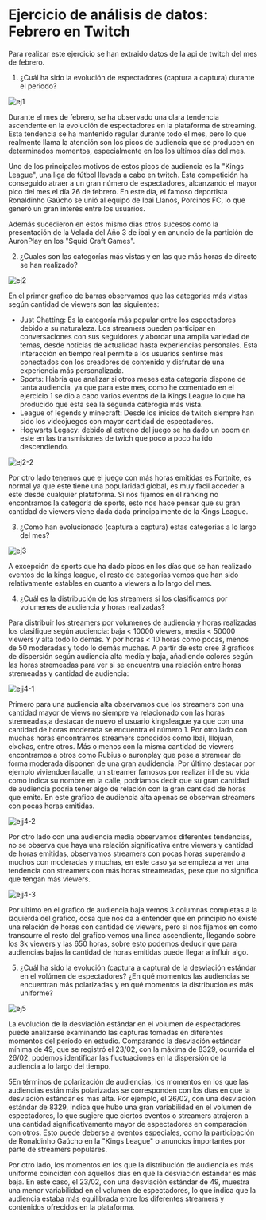 # Ejercicio de análisis de datos: Febrero en Twitch

Para realizar este ejercicio se han extraido datos de la api de twitch del mes de febrero.

1.  ¿Cuál ha sido la evolución de espectadores (captura a captura) durante el periodo?

![ej1](https://user-images.githubusercontent.com/116378134/232343563-4efd29cb-3b30-4096-bfbf-a466a6f22f2b.PNG)

Durante el mes de febrero, se ha observado una clara tendencia ascendente en la evolución de espectadores en la plataforma de streaming. Esta tendencia se ha mantenido regular durante todo el mes, pero lo que realmente llama la atención son los picos de audiencia que se producen en determinados momentos, especialmente en los los últimos días del mes.

Uno de los principales motivos de estos picos de audiencia es la "Kings League", una liga de fútbol llevada a cabo en twitch. Esta competición ha conseguido atraer a un gran número de espectadores, alcanzando el mayor pico del mes el día 26 de febrero. En este día, el famoso deportista Ronaldinho Gaúcho se unió al equipo de Ibai Llanos, Porcinos FC, lo que generó un gran interés entre los usuarios.

Además sucedieron en estos mismo dias otros sucesos como la presentación de la Velada del Año 3 de ibai y en anuncio de la partición de AuronPlay en los "Squid Craft Games".


2.  ¿Cuales son las categorías más vistas y en las que más horas de directo se han realizado?

![ej2](https://user-images.githubusercontent.com/116378134/232343580-a8244379-3bc9-4064-9463-c7d0d4f84fa2.PNG)

En el primer grafico de barras observamos que las categorias más vistas según cantidad de viewers son las siguientes:

- Just Chatting: Es la categoría más popular entre los espectadores debido a su naturaleza. Los streamers pueden participar en conversaciones con sus seguidores y abordar una amplia variedad de temas, desde noticias de actualidad hasta experiencias personales. Esta interacción en tiempo real permite a los usuarios sentirse más conectados con los creadores de contenido y disfrutar de una experiencia más personalizada.
- Sports: Habria que analizar si otros meses esta categoria dispone de tanta audiencia, ya que para este mes, como he comentado en el ejercicio 1 se dio a cabo varios eventos de la Kings League lo que ha producido que esta sea la segunda caterogia más vista.
- League of legends y minecraft: Desde los inicios de twitch siempre han sido los videojuegos con mayor cantidad de espectadores.
- Hogwarts Legacy: debido al estreno del juego se ha dado un boom en este en las transmisiones de twich que poco a poco ha ido descendiendo.


![ej2-2](https://user-images.githubusercontent.com/116378134/232344217-83661102-86ed-4ae9-9f7c-ab03f9f5e28a.PNG)

Por otro lado tenemos que el juego con más horas emitidas es Fortnite, es normal ya que este tiene una popularidad global, es muy facil acceder a este desde cualquier plataforma. Si nos fijamos en el ranking no encontramos la categoria de sports, esto nos hace pensar que su gran cantidad de viewers viene dada dada principalmente de la Kings League.

3. ¿Como han evolucionado (captura a captura) estas categorias a lo largo del mes?

![ej3](https://user-images.githubusercontent.com/116378134/232344538-fffdc906-97a2-4b72-927d-8deec6b7f9fa.PNG)

A excepción de sports que ha dado picos en los días que se han realizado eventos de la kings league, el resto de categorias vemos que han sido relativamente estables en cuanto a viewers a lo largo del mes.


4. ¿Cuál es la distribución de los streamers si los clasificamos por volumenes de audiencia y horas realizadas?

Para distribuir los streamers por volumenes de audiencia y horas realizadas los clasifique según audiencia: baja < 10000 viewers, media < 50000 viewers y alta todo lo demás. Y por horas < 10 horas como pocas, menos de 50 moderadas y todo lo demás muchas. A partir de esto cree 3 graficos de dispersión según audiencia alta media y baja, añadiendo colores según las horas stremeadas para ver si se encuentra una relación entre horas stremeadas y cantidad de audiencia:

![ejj4-1](https://user-images.githubusercontent.com/116378134/232347423-5161fd28-8107-4355-aa95-120334656210.PNG)

Primero para una audiencia alta observamos que los streamers con una cantidad mayor de views no siempre va relacionado con las horas stremeadas,a destacar de nuevo el usuario kingsleague ya que con una cantidad de horas moderada se encuentra el número 1. Por otro lado con muchas horas encontramos streamers conocidos como Ibai, Illojuan, elxokas, entre otros. Más o menos con la misma cantidad de viewers encontramos a otros como Rubius o auronplay que pese a stremear de forma moderada disponen de una gran audidencia. Por último destacar por ejemplo viviendoenlacalle, un streamer famosos por realizar irl de su vida como indica su nombre en la calle, podriamos decir que su gran cantidad de audiencia podria tener algo de relación con la gran cantidad de horas que emite. En este grafico de audiencia alta apenas se observan streamers con pocas horas emitidas.

![ejj4-2](https://user-images.githubusercontent.com/116378134/232347428-81f89404-bc56-4203-851e-ed7b383425ec.PNG)

Por otro lado con una audiencia media observamos diferentes tendencias, no se observa que haya una relación significativa entre viewers y cantidad de horas emitidas, observamos streamers con pocas horas superando a muchos con moderadas y muchas, en este caso ya se empieza a ver una tendencia con streamers con más horas streameadas, pese que no significa que tengan más viewers.

![ejj4-3](https://user-images.githubusercontent.com/116378134/232347437-2ec3782f-5440-490f-b2a6-cad0871a636f.PNG)

Por ultimo en el grafico de audiencia baja vemos 3 columnas completas a la izquierda del grafico, cosa que nos da a entender que en principio no existe una relación de horas con cantidad de viewers, pero si nos fijamos en como transcurre el resto del grafico vemos una linea ascendiente, llegando sobre los 3k viewers y las 650 horas, sobre esto podemos deducir que para audiencias bajas la cantidad de horas emitidas puede llegar a influir algo.

5. ¿Cuál ha sido la evolución (captura a captura) de la desviación estándar en el volúmen de espectadores? ¿En qué momentos las audiencias se encuentran más polarizadas y en qué momentos la distribución es más uniforme?


![ej5](https://user-images.githubusercontent.com/116378134/232343593-68151b7a-b6e2-474c-9ada-d30aa4009c2b.PNG)

La evolución de la desviación estándar en el volumen de espectadores puede analizarse examinando las capturas tomadas en diferentes momentos del período en estudio. Comparando la desviación estándar mínima de 49, que se registró el 23/02, con la máxima de 8329, ocurrida el 26/02, podemos identificar las fluctuaciones en la dispersión de la audiencia a lo largo del tiempo.

5En términos de polarización de audiencias, los momentos en los que las audiencias están más polarizadas se corresponden con los días en que la desviación estándar es más alta. Por ejemplo, el 26/02, con una desviación estándar de 8329, indica que hubo una gran variabilidad en el volumen de espectadores, lo que sugiere que ciertos eventos o streamers atrajeron a una cantidad significativamente mayor de espectadores en comparación con otros. Esto puede deberse a eventos especiales, como la participación de Ronaldinho Gaúcho en la "Kings League" o anuncios importantes por parte de streamers populares.

Por otro lado, los momentos en los que la distribución de audiencia es más uniforme coinciden con aquellos días en que la desviación estándar es más baja. En este caso, el 23/02, con una desviación estándar de 49, muestra una menor variabilidad en el volumen de espectadores, lo que indica que la audiencia estaba más equilibrada entre los diferentes streamers y contenidos ofrecidos en la plataforma.


